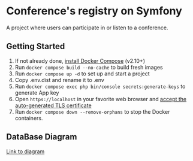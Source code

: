 # Conference's registry on Symfony

A project where users can participate in or listen to a conference.

## Getting Started

1. If not already done, [install Docker Compose](https://docs.docker.com/compose/install/) (v2.10+)
2. Run `docker compose build --no-cache` to build fresh images
3. Run `docker compose up -d` to set up and start a project
4. Copy .env.dist and rename it to .env
5. Run `docker compose exec php bin/console secrets:generate-keys` to generate App key
6. Open `https://localhost` in your favorite web browser and [accept the auto-generated TLS certificate](https://stackoverflow.com/a/15076602/1352334)
7. Run `docker compose down --remove-orphans` to stop the Docker containers.

## DataBase Diagram
[Link to diagram](https://dbdiagram.io/d/Conferences-675b14c946c15ed47932b533)

